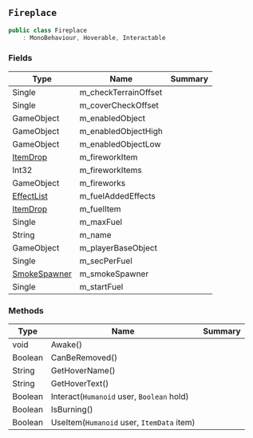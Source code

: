 ## `Fireplace`

```csharp
public class Fireplace
    : MonoBehaviour, Hoverable, Interactable

```

### Fields

| Type | Name | Summary | 
| --- | --- | --- | 
| Single | m_checkTerrainOffset |  | 
| Single | m_coverCheckOffset |  | 
| GameObject | m_enabledObject |  | 
| GameObject | m_enabledObjectHigh |  | 
| GameObject | m_enabledObjectLow |  | 
| [ItemDrop](./ItemDrop.md) | m_fireworkItem |  | 
| Int32 | m_fireworkItems |  | 
| GameObject | m_fireworks |  | 
| [EffectList](./EffectList.md) | m_fuelAddedEffects |  | 
| [ItemDrop](./ItemDrop.md) | m_fuelItem |  | 
| Single | m_maxFuel |  | 
| String | m_name |  | 
| GameObject | m_playerBaseObject |  | 
| Single | m_secPerFuel |  | 
| [SmokeSpawner](./SmokeSpawner.md) | m_smokeSpawner |  | 
| Single | m_startFuel |  | 


### Methods

| Type | Name | Summary | 
| --- | --- | --- | 
| void | Awake() |  | 
| Boolean | CanBeRemoved() |  | 
| String | GetHoverName() |  | 
| String | GetHoverText() |  | 
| Boolean | Interact(`Humanoid` user, `Boolean` hold) |  | 
| Boolean | IsBurning() |  | 
| Boolean | UseItem(`Humanoid` user, `ItemData` item) |  | 


